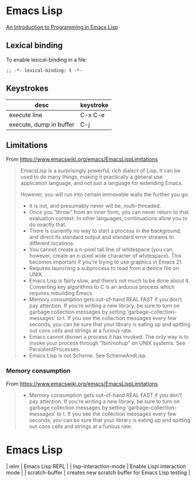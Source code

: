 
# Emacs Lisp

[An Introduction to Programming in Emacs Lisp](https://www.gnu.org/software/emacs/manual/html_node/eintr/index.html)


## Lexical binding

To enable lexical-binding in a file:

```elisp
;; -*- lexical-binding: t -*-
```


## Keystrokes

| desc                    | keystroke |
|----------------------- |--------- |
| execute line            | C-x C-e   |
| execute, dump in buffer | C-j       |


## Limitations

From <https://www.emacswiki.org/emacs/EmacsLispLimitations>

> EmacsLisp is a surprisingly powerful, rich dialect of Lisp. It can be used to do many things, making it practically a general use application language, and not just a language for extending Emacs.
> 
> However, you will run into certain immovable walls the further you go:
> 
> - It is not, and presumably never will be, multi-threaded.
> - Once you “throw” from an inner form, you can never return to that evaluation context. In other languages, continuations allow you to do exactly that.
> - There is currently no way to start a process in the background, and direct its standard output and standard error streams to different locations.
> - You cannot create a n-pixel tall line of whitespace (you can, however, create an n-pixel wide character of whitespace). This becomes important if you’re trying to use graphics in Emacs 21.
> - Requires launching a subprocess to read from a device file on UNIX.
> - Emacs Lisp is fairly slow, and there’s not much to be done about it. Converting key algorithms to C is an arduous process which requires rebuilding Emacs.
> - Memory consumption gets out-of-hand REAL FAST if you don’t pay attention. If you’re writing a new library, be sure to turn on garbage collection messages by setting ‘garbage-collection-messages’ to t. If you see the collection messages every few seconds, you can be sure that your library is eating up and spitting out cons cells and strings at a furious rate.
> - Emacs cannot disown a process it has invoked. The only way is to invoke your process through “/bin/nohup” on UNIX systems. See PersistentProcesses.
> - Emacs Lisp is not Scheme. See SchemeAndLisp.


### Memory consumption

From <https://www.emacswiki.org/emacs/EmacsLispLimitations>

> - Memory consumption gets out-of-hand REAL FAST if you don’t pay attention. If you’re writing a new library, be sure to turn on garbage collection messages by setting ‘garbage-collection-messages’ to t. If you see the collection messages every few seconds, you can be sure that your library is eating up and spitting out cons cells and strings at a furious rate.


# Emacs Lisp

| ielm                  | Emacs Lisp REPL                                   |
| lisp-interaction-mode | Enable Lispl interaction mode                     |
| scratch-buffer        | creates new scratch buffer for Emacs Lisp testing |
